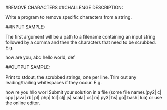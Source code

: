 #REMOVE CHARACTERS
##CHALLENGE DESCRIPTION:

Write a program to remove specific characters from a string.

##INPUT SAMPLE:

The first argument will be a path to a filename containing an input string followed by a comma and then the characters that need to be scrubbed. E.g.

how are you, abc
hello world, def

##OUTPUT SAMPLE:

Print to stdout, the scrubbed strings, one per line. Trim out any leading/trailing whitespaces if they occur. E.g.

how re you
hllo worl
Submit your solution in a file (some file name).(py2| c| cpp| java| rb| pl| php| tcl| clj| js| scala| cs| m| py3| hs| go| bash| lua) or use the online editor.


